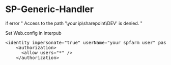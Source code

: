 # SP-Generic-Handler

if error " Access to the path '\\your ip\sharepoint\DEV' is denied. "

Set Web.config in interpub
<pre>
&lt;identity impersonate="true" userName="your spfarm user" password="..." /&gt;
    &lt;authorization&gt;
      &lt;allow users="*" /&gt;
    &lt;/authorization&gt;
</pre>

